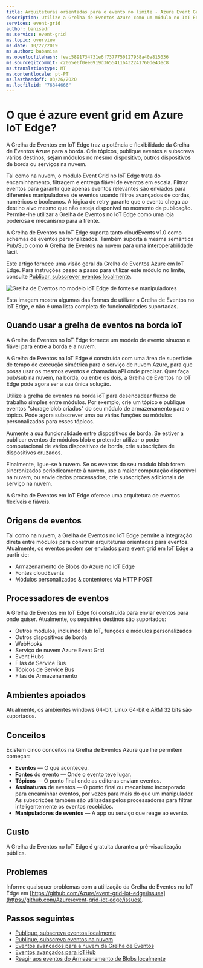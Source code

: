 ```yaml
---
title: Arquiteturas orientadas para o evento no limite - Azure Event Grid na IoT Edge
description: Utilize a Grelha de Eventos Azure como um módulo no IoT Edge para eventos avançados entre módulos, dispositivos de borda e a nuvem.
services: event-grid
author: banisadr
ms.service: event-grid
ms.topic: overview
ms.date: 10/22/2019
ms.author: babanisa
ms.openlocfilehash: feac5891734731e6f7377750127958a40a815036
ms.sourcegitcommit: c2065e6f0ee0919d36554116432241760de43ec8
ms.translationtype: MT
ms.contentlocale: pt-PT
ms.lasthandoff: 03/26/2020
ms.locfileid: "76844666"
---
```

# <a name="what-is-azure-event-grid-on-azure-iot-edge"></a>O que é azure event grid em Azure IoT Edge?
A Grelha de Eventos em IoT Edge traz a potência e flexibilidade da Grelha de Eventos Azure para a borda. Crie tópicos, publique eventos e subscreva vários destinos, sejam módulos no mesmo dispositivo, outros dispositivos de borda ou serviços na nuvem.

Tal como na nuvem, o módulo Event Grid no IoT Edge trata do encaminhamento, filtragem e entrega fiável de eventos em escala. Filtrar eventos para garantir que apenas eventos relevantes são enviados para diferentes manipuladores de eventos usando filtros avançados de cordas, numéricos e booleanos. A lógica de retry garante que o evento chega ao destino alvo mesmo que não esteja disponível no momento da publicação. Permite-lhe utilizar a Grelha de Eventos no IoT Edge como uma loja poderosa e mecanismo para a frente.

A Grelha de Eventos no IoT Edge suporta tanto cloudEvents v1.0 como schemas de eventos personalizados. Também suporta a mesma semântica Pub/Sub como A Grelha de Eventos na nuvem para uma interoperabilidade fácil.

Este artigo fornece uma visão geral da Grelha de Eventos Azure em IoT Edge. Para instruções passo a passo para utilizar este módulo no limite, consulte [Publicar, subscrever eventos localmente](pub-sub-events-webhook-local.md). 

![Grelha de Eventos no modelo ioT Edge de fontes e manipuladores](../media/edge-overview/functional-model.png)

Esta imagem mostra algumas das formas de utilizar a Grelha de Eventos no IoT Edge, e não é uma lista completa de funcionalidades suportadas.

## <a name="when-to-use-event-grid-on-iot-edge"></a>Quando usar a grelha de eventos na borda ioT

A Grelha de Eventos no IoT Edge fornece um modelo de evento sinuoso e fiável para entre a borda e a nuvem.

A Grelha de Eventos na IoT Edge é construída com uma área de superfície de tempo de execução simétrica para o serviço de nuvem Azure, para que possa usar os mesmos eventos e chamadas aPI onde precisar. Quer faça pub/sub na nuvem, na borda, ou entre os dois, a Grelha de Eventos no IoT Edge pode agora ser a sua única solução.

Utilize a grelha de eventos na borda ioT para desencadear fluxos de trabalho simples entre módulos. Por exemplo, crie um tópico e publique eventos "storage blob criados" do seu módulo de armazenamento para o tópico. Pode agora subscrever uma ou várias funções ou módulos personalizados para esses tópicos.

Aumente a sua funcionalidade entre dispositivos de borda. Se estiver a publicar eventos de módulos blob e pretender utilizar o poder computacional de vários dispositivos de borda, crie subscrições de dispositivos cruzados.

Finalmente, ligue-se à nuvem. Se os eventos do seu módulo blob forem sincronizados periodicamente à nuvem, use a maior computação disponível na nuvem, ou envie dados processados, crie subscrições adicionais de serviço na nuvem.

A Grelha de Eventos em IoT Edge oferece uma arquitetura de eventos flexíveis e fiáveis.

## <a name="event-sources"></a>Origens de eventos

Tal como na nuvem, a Grelha de Eventos no IoT Edge permite a integração direta entre módulos para construir arquiteturas orientadas para eventos. Atualmente, os eventos podem ser enviados para event grid em IoT Edge a partir de:

* Armazenamento de Blobs do Azure no IoT Edge
* Fontes cloudEvents
* Módulos personalizados & contentores via HTTP POST

## <a name="event-handlers"></a>Processadores de eventos

A Grelha de Eventos em IoT Edge foi construída para enviar eventos para onde quiser. Atualmente, os seguintes destinos são suportados:

* Outros módulos, incluindo Hub IoT, funções e módulos personalizados
* Outros dispositivos de borda
* WebHooks
* Serviço de nuvem Azure Event Grid
* Event Hubs
* Filas de Service Bus
* Tópicos de Service Bus
* Filas de Armazenamento

## <a name="supported-environments"></a>Ambientes apoiados
Atualmente, os ambientes windows 64-bit, Linux 64-bit e ARM 32 bits são suportados.

## <a name="concepts"></a>Conceitos

Existem cinco conceitos na Grelha de Eventos Azure que lhe permitem começar:

* **Eventos** — O que aconteceu.
* **Fontes** do evento — Onde o evento teve lugar.
* **Tópicos** — O ponto final onde as editoras enviam eventos.
* **Assinaturas** de eventos — O ponto final ou mecanismo incorporado para encaminhar eventos, por vezes para mais do que um manipulador. As subscrições também são utilizadas pelos processadores para filtrar inteligentemente os eventos recebidos.
* **Manipuladores de eventos** — A app ou serviço que reage ao evento.

## <a name="cost"></a>Custo

A Grelha de Eventos no IoT Edge é gratuita durante a pré-visualização pública.

## <a name="issues"></a>Problemas
Informe quaisquer problemas com a utilização da Grelha de Eventos no IoT Edge em [https://github.com/Azure/event-grid-iot-edge/issues](https://github.com/Azure/event-grid-iot-edge/issues).

## <a name="next-steps"></a>Passos seguintes

* [Publique, subscreva eventos localmente](pub-sub-events-webhook-local.md)
* [Publique, subscreva eventos na nuvem](pub-sub-events-webhook-cloud.md)
* [Eventos avançados para a nuvem da Grelha de Eventos](forward-events-event-grid-cloud.md)
* [Eventos avançados para ioTHub](forward-events-iothub.md)
* [Reagir aos eventos do Armazenamento de Blobs localmente](react-blob-storage-events-locally.md)